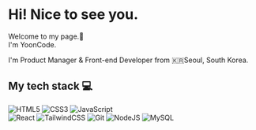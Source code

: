 <h1>Hi! Nice to see you.</h1>
<p>Welcome to my page.👋</br>
I'm YoonCode.</p>
<p>I'm Product Manager & Front-end Developer from 🇰🇷Seoul, South Korea.</p>

<h2>My tech stack 💻</h2>

![HTML5](https://img.shields.io/badge/-HTML5-E34F26?style=for-the-badge&logo=html5&logoColor=ffffff)
![CSS3](https://img.shields.io/badge/-CSS3-1572B6?style=for-the-badge&logo=css3)
![JavaScript](https://img.shields.io/badge/-JavaScript-F7DF1E?style=for-the-badge&logo=javascript&logoColor=000000)
</br>
![React](https://img.shields.io/badge/-React-212121?style=for-the-badge&logo=react&logoColor=61DAFB)
![TailwindCSS](https://img.shields.io/badge/-Tailwind-0ba5e9?style=for-the-badge&logo=tailwindcss&logoColor=61DAFB)
![Git](https://img.shields.io/badge/-Git-F05032?style=for-the-badge&logo=git&logoColor=ffffff)
![NodeJS](https://img.shields.io/badge/-NodeJS-036e02?style=for-the-badge&logo=node.js&logoColor=ffffff)
![MySQL](https://img.shields.io/badge/-MySQL-41759B?style=for-the-badge&logo=mysql&logoColor=ffffff)
